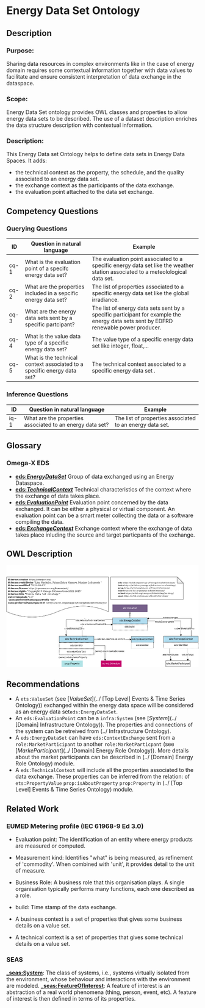 # Energy Data Set Ontology

## Description
### Purpose:
Sharing data resources in complex environments like in the case of energy domain requires some contextual information together with data values to facilitate and ensure consistent interpretation of data exchange in the dataspace. 
### Scope:
Energy Data Set ontology provides OWL classes and properties to allow energy data sets to be described. The use of a dataset description enriches the data structure description with contextual information.
### Description:
This Energy Data set Ontology helps to define data sets in Energy Data Spaces. It adds:
- the technical context as the property, the schedule, and the quality associated to an energy data set.
- the exchange context as the participants of the data exchange.
- the evaluation point attached to the data set exchange.

## Competency Questions

### Querying Questions
| ID | Question in natural language | Example
|---|---|---|
| cq-1 |What is the evaluation point of a specifc energy data set?  | The evaluation point associated to a specific energy data set like the weather station associated to a meteolological data set.|
| cq-2 |What are the properties included in a sepcific  energy data set?   | The list of properties  associated to a specific energy data set like the global irradiance.|
| cq-3 | What are the energy data sets sent by a specific partcipant?  | The list of energy data sets sent by a specific participant for example the energy data sets sent by EDFRD renewable power producer.|
| cq-4 |  What is the value data type of a specific energy data set?  | The value type of a specific energy data set like integer, float,...|
| cq-5 |  What is the technical context associated to a specific energy data set?  | The technical context associated to a specific energy data set .|
### Inference Questions
| ID | Question in natural language | Example
|---|---|---|
| iq-1| What are the properties associated to an energy data set? | The list of properties associated to an energy data set.|

## Glossary
### Omega-X EDS
* [**eds:_EnergyDataSet_**](https://w3id.org/omega-x/ontology/EnergyDataSet/EnergyDataSet/)
Group of data exchanged using an Energy Dataspace. 
* [**eds:_TechnicalContext_**](https://w3id.org/omega-x/EnergyDataSetOntology/TechnicalContext/)
Technical characteristics of the context where the exchange of data takes place.
* [**eds:_EvaluationPoint_**](https://w3id.org/omega-x/EnergyDataSetOntology/EvaluationPoint/)
Evaluation point concerned by the data exchanged. It can be either a physical or virtual component. An evaluation point can be a smart meter collecting the data or a software compiling the data.
* [**eds:_ExchangeContext_**](https://w3id.org/omega-x/EnergyDataSetOntology/ExchangeContext/)
Exchange context where the exchange of data takes place inluding the source and target particpants of the exchange.
## OWL Description

![Diagram](./EDSModule-v1.0.png)

## Recommendations
- A `ets:ValueSet` (see [_ValueSet_](../  [Top Level] Events & Time Series Ontology)) exchanged within the energy data space will be considered as an energy data set`eds:EnergyDataSet`. 
- An `eds:EvaluationPoint` can be a `infra:System` (see [_System_](../ [Domain] Infrastructure Ontology)). The properties and connections of the system can be retreived from (../  Infrastructure Ontology).
- A `eds:EnergyDataSet` can have `eds:ContextExchange` sent from a `role:MarketParticipant` to another `role:MarketParticpant` (see [_MarkeParticipant_](../  [Domain] Energy Role Ontology)). More details about the market participants can be described in (../  [Domain] Energy Role Ontology) module.
- A `eds:TechnicalContext` will include all the properties associated to the data exchange. These properties can be inferred from the relation: of `ets:PropertyValue` `prop:isAboutProperty` `prop:Property` in  (../  [Top Level] Events & Time Series Ontology) module.
## Related Work
### EUMED Metering profile (IEC 61968-9 Ed 3.0)
* Evaluation point: The identification of an entity where energy products are measured or computed.

* Measurement kind: Identifies "what" is being measured, as refinement of 'commodity'. When
combined with 'unit', it provides detail to the unit of measure.
* Business Role: A business role that this organisation plays. A single organisation
typically performs many functions, each one described as a role.
* build: Time stamp of the data exchange.
* A business context is a set of properties that gives some business details on a value set.
* A technical context is a set of properties that gives some technical details on a value set.

### SEAS
 [**_seas:System**](https://w3id.org/seas/System): The class of systems, i.e., systems virtually isolated from the environment, whose behaviour and interactions with the environment are modeled.
 [**_seas:FeatureOfInterest**](https://w3id.org/seas/FeatureOfInterest): A feature of interest is an abstraction of a real world phenomena (thing, person, event, etc). A feature of interest is then defined in terms of its properties.





